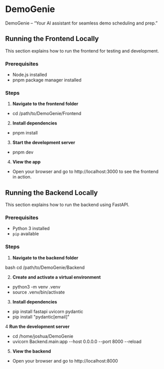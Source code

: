# DemoGenie
DemoGenie – “Your AI assistant for seamless demo scheduling and prep.”

## Running the Frontend Locally

This section explains how to run the frontend for testing and development.

### Prerequisites
- Node.js installed
- pnpm package manager installed

### Steps

1. **Navigate to the frontend folder**  
- cd /path/to/DemoGenie/Frontend

2. **Install dependencies**
- pnpm install

3. **Start the development server**
- pnpm dev

4. **View the app**
- Open your browser and go to http://localhost:3000
 to see the frontend in action.


## Running the Backend Locally

This section explains how to run the backend using FastAPI.

### Prerequisites

* Python 3 installed
* `pip` available

### Steps

1. **Navigate to the backend folder**

bash
cd /path/to/DemoGenie/Backend

2. **Create and activate a virtual environment**
- python3 -m venv .venv
- source .venv/bin/activate

3. **Install dependencies**
- pip install fastapi uvicorn pydantic
- pip install "pydantic[email]"

4 **Run the development server**
- cd /home/joshua/DemoGenie
- uvicorn Backend.main:app --host 0.0.0.0 --port 8000 --reload

5. **View the backend**
- Open your browser and go to http://localhost:8000
